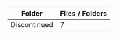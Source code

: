 | Folder       |   Files / Folders |
|--------------|-------------------|
| Discontinued |                 7 |